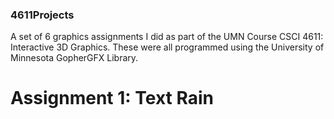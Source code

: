 ### 4611Projects
A set of 6 graphics assignments I did as part of the UMN Course CSCI 4611: Interactive 3D Graphics. 
These were all programmed using the University of Minnesota GopherGFX Library.

# Assignment 1: Text Rain

